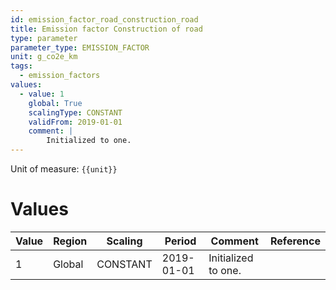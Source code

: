```yaml
---
id: emission_factor_road_construction_road
title: Emission factor Construction of road
type: parameter
parameter_type: EMISSION_FACTOR
unit: g_co2e_km
tags:
  - emission_factors
values:
  - value: 1
    global: True
    scalingType: CONSTANT
    validFrom: 2019-01-01
    comment: |
        Initialized to one.
---
```



Unit of measure: `{{unit}}`


# Values


| Value | Region | Scaling | Period | Comment | Reference |
|-------|--------|---------|--------|---------|-----------|
| 1 | Global | CONSTANT | 2019-01-01 | Initialized to one. |  |


